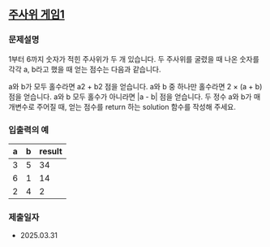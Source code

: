 ## [주사위 게임1](https://school.programmers.co.kr/learn/courses/30/lessons/181839)

### 문제설명

1부터 6까지 숫자가 적힌 주사위가 두 개 있습니다. 두 주사위를 굴렸을 때 나온 숫자를 각각 a, b라고 했을 때 얻는 점수는 다음과 같습니다.

a와 b가 모두 홀수라면 a2 + b2 점을 얻습니다.
a와 b 중 하나만 홀수라면 2 × (a + b) 점을 얻습니다.
a와 b 모두 홀수가 아니라면 |a - b| 점을 얻습니다.
두 정수 a와 b가 매개변수로 주어질 때, 얻는 점수를 return 하는 solution 함수를 작성해 주세요.

### 입출력의 예

| a | b | result |
| -- | - | ------ |
| 3  | 5 | 34     |
| 6  | 1 | 14     |
| 2  | 4 | 2      |

### 제출일자

- 2025.03.31

